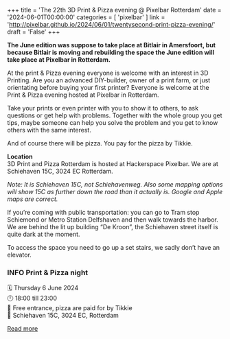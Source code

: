 +++
title = 'The 22th 3D Print & Pizza evening @ Pixelbar Rotterdam'
date = '2024-06-01T00:00:00'
categories = [ 
 'pixelbar' 
] 
link = 'http://pixelbar.github.io/2024/06/01/twentysecond-print-pizza-evening/'
draft = 'False'
+++

<p><strong>The June edition was suppose to take place at Bitlair in Amersfoort, but because Bitlair is moving and rebuilding the space the June edition will take place at Pixelbar in Rotterdam.</strong></p>

<p>At the print &amp; Pizza evening everyone is welcome with an interest in 3D Printing. Are you an advanced DIY-builder, owner of a print farm, or just orientating before buying your first printer? Everyone is welcome at the Print &amp; Pizza evening hosted at Pixelbar in Rotterdam.</p>

<p>Take your prints or even printer with you to show it to others, to ask questions or get help with problems. Together with the whole group you get tips, maybe someone can help you solve the problem and you get to know others with the same interest.</p>

<p>And of course there will be pizza. You pay for the pizza by Tikkie.</p>

<p><strong>Location</strong><br />
3D Print and Pizza Rotterdam is hosted at Hackerspace Pixelbar. We are at Schiehaven 15C, 3024 EC Rotterdam.</p>

<p><em>Note: It is Schiehaven 15C, not Schiehavenweg. Also some mapping options will show 15C as further down the road than it actually is. Google and Apple maps are correct.</em></p>

<p>If you’re coming with public transportation: you can go to Tram stop Schiemond or Metro Station Delfshaven and then walk towards the harbor. We are behind the lit up building “De Kroon”, the Schiehaven street itself is quite dark at the moment.</p>

<p>To access the space you need to go up a set stairs, we sadly don’t have an elevator.</p>

<h3 id="info-print--pizza-night"><strong>INFO Print &amp; Pizza night</strong><br /></h3>
<p>🗓 Thursday 6 June 2024<br />
🕛 18:00 till 23:00<br />
💸 Free entrance, pizza are paid for by Tikkie<br />
📍 Schiehaven 15C, 3024 EC, Rotterdam<br /></p>

[Read more](http://pixelbar.github.io/2024/06/01/twentysecond-print-pizza-evening/)